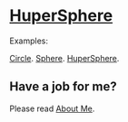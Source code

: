 ﻿# [HuperSphere](https://en.wikipedia.org/wiki/N-sphere)

Examples:

[Circle](https://raw.githack.com/anhr/commonNodeJS/master/HuperSphere/Examples/circle.html).
[Sphere](https://raw.githack.com/anhr/commonNodeJS/master/HuperSphere/Examples/sphere.html).
[HuperSphere](https://raw.githack.com/anhr/commonNodeJS/master/HuperSphere/Examples/huperSphere.html).

 ## Have a job for me?
Please read [About Me](https://anhr.github.io/AboutMe/).
